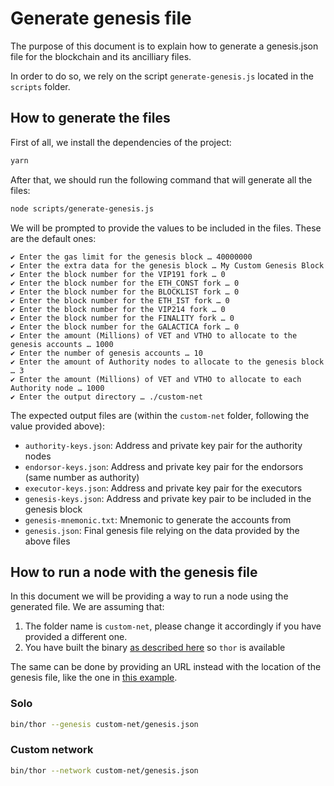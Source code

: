 # Generate genesis file

The purpose of this document is to explain how to generate a genesis.json file for the blockchain and its ancilliary files.

In order to do so, we rely on the script `generate-genesis.js` located in the `scripts` folder.


## How to generate the files

First of all, we install the dependencies of the project:

```bash
yarn
```

After that, we should run the following command that will generate all the files:

```bash
node scripts/generate-genesis.js
```

We will be prompted to provide the values to be included in the files. These are the default ones:

```
✔ Enter the gas limit for the genesis block … 40000000
✔ Enter the extra data for the genesis block … My Custom Genesis Block
✔ Enter the block number for the VIP191 fork … 0
✔ Enter the block number for the ETH_CONST fork … 0
✔ Enter the block number for the BLOCKLIST fork … 0
✔ Enter the block number for the ETH_IST fork … 0
✔ Enter the block number for the VIP214 fork … 0
✔ Enter the block number for the FINALITY fork … 0
✔ Enter the block number for the GALACTICA fork … 0
✔ Enter the amount (Millions) of VET and VTHO to allocate to the genesis accounts … 1000
✔ Enter the number of genesis accounts … 10
✔ Enter the amount of Authority nodes to allocate to the genesis block … 3
✔ Enter the amount (Millions) of VET and VTHO to allocate to each Authority node … 1000
✔ Enter the output directory … ./custom-net
```


The expected output files are (within the `custom-net` folder, following the value provided above):
- `authority-keys.json`: Address and private key pair for the authority nodes
- `endorsor-keys.json`: Address and private key pair for the endorsors (same number as authority)
- `executor-keys.json`: Address and private key pair for the executors
- `genesis-keys.json`: Address and private key pair to be included in the genesis block
- `genesis-mnemonic.txt`: Mnemonic to generate the accounts from
- `genesis.json`: Final genesis file relying on the data provided by the above files

## How to run a node with the genesis file

In this document we will be providing a way to run a node using the generated file. We are assuming that:
1. The folder name is `custom-net`, please change it accordingly if you have provided a different one.
2. You have built the binary [as described here](https://github.com/vechain/thor/blob/master/docs/build.md) so `thor` is available

The same can be done by providing an URL instead with the location of the genesis file, like the one in [this example](https://raw.githubusercontent.com/vechain/thor/master/genesis/example.json).

### Solo

```bash
bin/thor --genesis custom-net/genesis.json
```

### Custom network

```bash
bin/thor --network custom-net/genesis.json
```